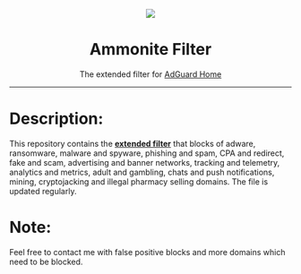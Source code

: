 <p align="center">
<img src="https://raw.githubusercontent.com/LazyAspect/Ammonite/master/ammnt_logo.png" />
</p>

<h1 align="center">Ammonite Filter</h1>

<p align="center">The extended filter for <a href="https://adguard.com/en/adguard-home.html">AdGuard Home</a></p>

***

# Description:

This repository contains the <b><a href="https://ammnt.com/filter.txt">extended filter</a></b> that blocks of adware, ransomware, malware and spyware, phishing and spam, CPA and redirect, fake and scam, advertising and banner networks, tracking and telemetry, analytics and metrics, adult and gambling, chats and push notifications, mining, cryptojacking and illegal pharmacy selling domains. The file is updated regularly.

# Note:

Feel free to contact me with false positive blocks and more domains which need to be blocked.
